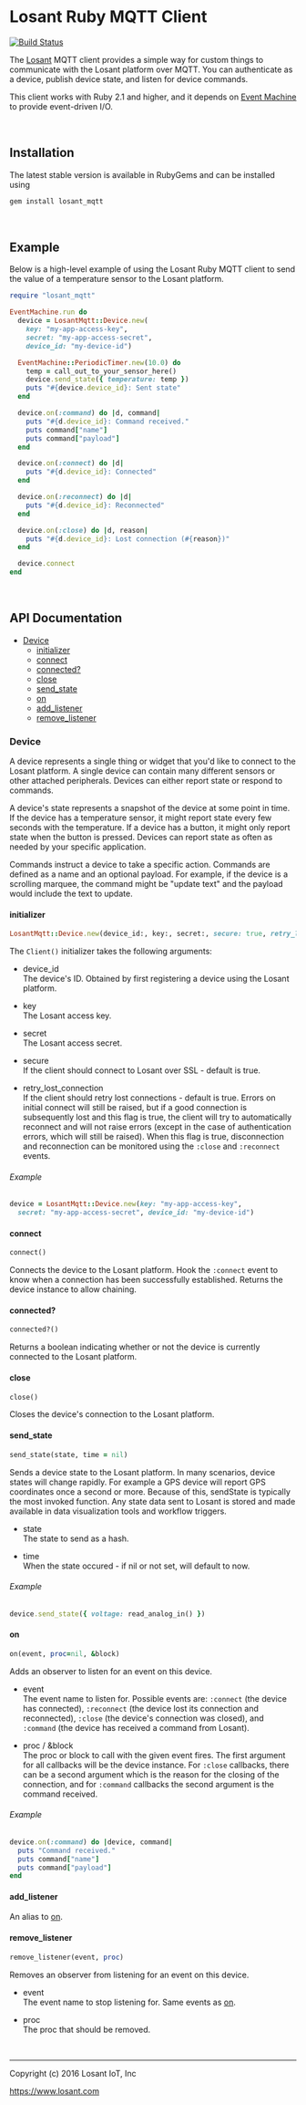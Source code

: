 # Losant Ruby MQTT Client

[![Build Status](https://travis-ci.org/Losant/losant-mqtt-ruby.svg?branch=master)](https://travis-ci.org/Losant/losant-mqtt-ruby)

The [Losant](https://www.losant.com>) MQTT client provides a simple way for
custom things to communicate with the Losant platform over MQTT.  You can
authenticate as a device, publish device state, and listen for device commands.

This client works with Ruby 2.1 and higher, and it depends on [Event Machine](https://github.com/eventmachine/eventmachine) to provide
event-driven I/O.

<br/>

## Installation

The latest stable version is available in RubyGems and can be installed using

```bash
gem install losant_mqtt
```

<br/>

## Example

Below is a high-level example of using the Losant Ruby MQTT client to send
the value of a temperature sensor to the Losant platform.

```ruby
require "losant_mqtt"

EventMachine.run do
  device = LosantMqtt::Device.new(
    key: "my-app-access-key",
    secret: "my-app-access-secret",
    device_id: "my-device-id")

  EventMachine::PeriodicTimer.new(10.0) do
    temp = call_out_to_your_sensor_here()
    device.send_state({ temperature: temp })
    puts "#{device.device_id}: Sent state"
  end

  device.on(:command) do |d, command|
    puts "#{d.device_id}: Command received."
    puts command["name"]
    puts command["payload"]
  end

  device.on(:connect) do |d|
    puts "#{d.device_id}: Connected"
  end

  device.on(:reconnect) do |d|
    puts "#{d.device_id}: Reconnected"
  end

  device.on(:close) do |d, reason|
    puts "#{d.device_id}: Lost connection (#{reason})"
  end

  device.connect
end
```

<br/>

## API Documentation

*   [Device](#device)
    *   [initializer](#initializer)
    *   [connect](#connect)
    *   [connected?](#connected)
    *   [close](#close)
    *   [send_state](#send_state)
    *   [on](#on)
    *   [add_listener](#add_listener)
    *   [remove_listener](#remove_listener)

### Device

A device represents a single thing or widget that you'd like to connect to
the Losant platform. A single device can contain many different sensors or
other attached peripherals. Devices can either report state or
respond to commands.

A device's state represents a snapshot of the device at some point in time.
If the device has a temperature sensor, it might report state every few seconds
with the temperature. If a device has a button, it might only report state when
the button is pressed. Devices can report state as often as needed by your
specific application.

Commands instruct a device to take a specific action. Commands are defined as a
name and an optional payload. For example, if the device is a scrolling marquee,
the command might be "update text" and the payload would include the text
to update.

#### initializer

```ruby
LosantMqtt::Device.new(device_id:, key:, secret:, secure: true, retry_lost_connection: true)
```

The ``Client()`` initializer takes the following arguments:

*   device_id  
The device's ID. Obtained by first registering a device using
the Losant platform.

*   key  
The Losant access key.

*   secret  
The Losant access secret.

*   secure  
If the client should connect to Losant over SSL - default is true.

*   retry_lost_connection  
If the client should retry lost connections - default is true.  Errors on
initial connect will still be raised, but if a good connection is
subsequently lost and this flag is true, the client will try to automatically
reconnect and will not raise errors (except in the case of authentication
errors, which will still be raised). When this flag is true, disconnection
and reconnection can be monitored using the `:close` and `:reconnect` events.

###### Example

```ruby
device = LosantMqtt::Device.new(key: "my-app-access-key",
  secret: "my-app-access-secret", device_id: "my-device-id")
```

#### connect

```ruby
connect()
```

Connects the device to the Losant platform. Hook the `:connect` event to know when
a connection has been successfully established.  Returns the device instance
to allow chaining.

#### connected?

```ruby
connected?()
```

Returns a boolean indicating whether or not the device is currently connected
to the Losant platform.

#### close

```ruby
close()
```

Closes the device's connection to the Losant platform.

#### send_state

```ruby
send_state(state, time = nil)
```

Sends a device state to the Losant platform. In many scenarios, device
states will change rapidly. For example a GPS device will report GPS
coordinates once a second or more. Because of this, sendState is typically
the most invoked function. Any state data sent to Losant is stored and made
available in data visualization tools and workflow triggers.

*   state  
The state to send as a hash.

*   time  
When the state occured - if nil or not set, will default to now.

###### Example

```ruby
device.send_state({ voltage: read_analog_in() })
```

#### on

```ruby
on(event, proc=nil, &block)
```

Adds an observer to listen for an event on this device.

*   event  
The event name to listen for.  Possible events are: `:connect` (the device
has connected), `:reconnect` (the device lost its connection and reconnected),
`:close` (the device's connection was closed), and
`:command` (the device has received a command from Losant).

*   proc / &block  
The proc or block to call with the given event fires.  The first
argument for all callbacks will be the device instance.  For `:close` callbacks,
there can be a second argument which is the reason for the closing of the
connection, and for `:command` callbacks the second argument is the command
received.

###### Example

```ruby
device.on(:command) do |device, command|
  puts "Command received."
  puts command["name"]
  puts command["payload"]
end
```

#### add_listener

An alias to [on](#on).

#### remove_listener

```ruby
remove_listener(event, proc)
```

Removes an observer from listening for an event on this device.

*   event  
The event name to stop listening for.  Same events as [on](#on).

*   proc  
The proc that should be removed.

<br/>

*****

Copyright (c) 2016 Losant IoT, Inc

<https://www.losant.com>
